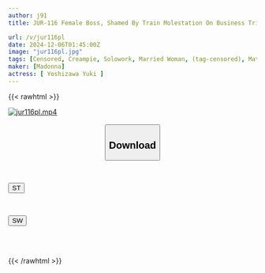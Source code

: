 ```yaml
---
author: j91
title: JUR-116 Female Boss, Shamed By Train Molestation On Business Trip - Yuki Yoshizawa

url: /v/jur116pl
date: 2024-12-06T01:45:00Z
image: "jur116pl.jpg"
tags: [Censored, Creampie, Solowork, Married Woman, (tag-censored), Mature Woman, Female Boss	]
maker: [Madonna]
actress: [ Yoshizawa Yuki ]
---
```



{{< rawhtml >}}

<div class="video" data-videoid="Xb1oob84jmuDYqO">
    <a href="javascript:;">
        <img src="/v/jur116pl/jur116pl.jpg" width="WIDTH" height="HEIGHT" alt="jur116pl.mp4" loading="lazy">
    </a>
</div>

<script type="text/javascript" src="https://j91.asia/asset/on-demand-st.js"></script>

<br>
  <link rel="stylesheet" href="https://j91.asia/asset/bs5.css">
  
  <center>
  <button class="btn btn-primary" type="button" data-bs-toggle="collapse" data-bs-target=".multi-collapse" aria-expanded="false" aria-controls="multiCollapseExample1 multiCollapseExample2"><h2>Download</h2></button></center>
</p>
<div class="row">
  <div class="col">
    <div class="collapse multi-collapse" id="multiCollapseExample1">
      <div class="card card-body">
	      	      <br>
<div class="buttons">  
<p><a href="/v/jur116pl/st.html" target="_blank"><button class="btn-hover color-3"><i class="fa fa-download"></i> ST</button></a></p></div>
    </div>
  </div>
</div>
  <div class="col">
    <div class="collapse multi-collapse" id="multiCollapseExample2">
      <div class="card card-body">
	      <br>
<div class="buttons">
<p><a href="/v/jur116pl/sw.html" target="_blank"><button class="btn-hover color-2"><i class="fa fa-download"></i> SW</button></a></p></div>
<br><br>
      </div>
    </div>
  </div>
</div>

{{< /rawhtml >}}